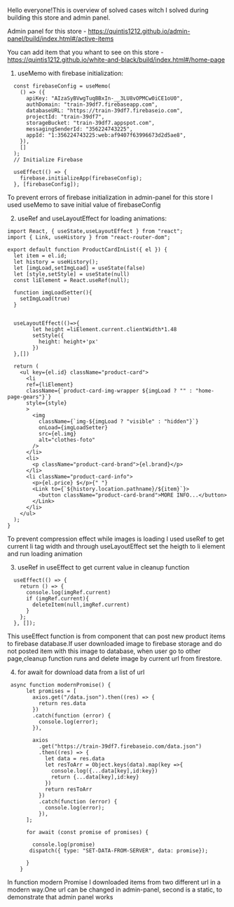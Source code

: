 Hello everyone!This is overview of solved cases witch I solved during building this store and admin panel.

Admin panel for this store - https://quintis1212.github.io/admin-panel/build/index.html#/active-items

You can add item that you whant to see on this store - https://quintis1212.github.io/white-and-black/build/index.html#/home-page

1) useMemo with firebase initialization:

```
  const firebaseConfig = useMemo(
    () => ({
      apiKey: "AIzaSyBVwgTuqBBxIn-__3LU8vOPMCw0iCE1oU0",
      authDomain: "train-39df7.firebaseapp.com",
      databaseURL: "https://train-39df7.firebaseio.com",
      projectId: "train-39df7",
      storageBucket: "train-39df7.appspot.com",
      messagingSenderId: "356224743225",
      appId: "1:356224743225:web:af9407f63996673d2d5ae8",
    }),
    []
  );
  // Initialize Firebase

  useEffect(() => {
    firebase.initializeApp(firebaseConfig);
  }, [firebaseConfig]);  
  ```
To prevent errors of firebase initialization in admin-panel for this store I used useMemo to save initial value of firebaseConfig

2) useRef and useLayoutEffect for loading animations:
```
import React, { useState,useLayoutEffect } from "react";
import { Link, useHistory } from "react-router-dom";

export default function ProductCardInList({ el }) {
  let item = el.id;
  let history = useHistory();
  let [imgLoad,setImgLoad] = useState(false)
  let [style,setStyle] = useState(null)
  const liElement = React.useRef(null);

  function imgLoadSetter(){
    setImgLoad(true)
  }


  useLayoutEffect(()=>{
        let height =liElement.current.clientWidth*1.48
        setStyle({
          height: height+'px'
        })
  },[])

  return (
    <ul key={el.id} className="product-card">
      <li 
      ref={liElement} 
      className={`product-card-img-wrapper ${imgLoad ? "" : "home-page-gears"}`}
      style={style}
      >
        <img 
          className={`img-${imgLoad ? "visible" : "hidden"}`}
          onLoad={imgLoadSetter}
          src={el.img}
          alt="clothes-foto"
        />
      </li>
      <li>
        <p className="product-card-brand">{el.brand}</p>
      </li>
      <li className="product-card-info">
        <p>{el.price} $</p>{" "}
        <Link to={`${history.location.pathname}/${item}`}>
          <button className="product-card-brand">MORE INFO...</button>
        </Link>
      </li>
    </ul>
  );
}

```

To prevent compression effect while images is loading  I used useRef to get current li tag width and through useLayoutEffect set the heigth to li element and run loading animation

3) useRef in useEffect to get current value in cleanup function
```
  useEffect(() => {
    return () => {
      console.log(imgRef.current)
      if (imgRef.current){
        deleteItem(null,imgRef.current)
      }
    };
  }, []);
```
This useEffect function is from component that can post new product items to  firebase database.If user downloaded image to firebase storage and do not posted item with this image to database,  when user go to other page,cleanup  function runs and delete image by current url from firestore.

4) for await for download data from a list of url
```
 async function modernPromise() {
      let promises = [
        axios.get("/data.json").then((res) => {
          return res.data
        })
        .catch(function (error) {
          console.log(error);
        }),

        axios
          .get("https://train-39df7.firebaseio.com/data.json")
          .then((res) => {
            let data = res.data
            let resToArr = Object.keys(data).map(key =>{
              console.log({...data[key],id:key})
              return {...data[key],id:key}
            })
            return resToArr
          })
          .catch(function (error) {
            console.log(error);
          }),
      ];

      for await (const promise of promises) {

        console.log(promise)
       dispatch({ type: "SET-DATA-FROM-SERVER", data: promise});

      }
    }
```
In function modern Promise I downloaded items from two different url in a modern way.One url can be changed in admin-panel, second is a static, to demonstrate that admin panel works 
